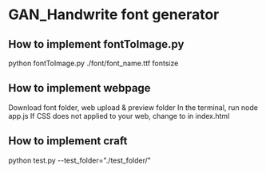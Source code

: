 # GAN_Handwrite font generator

## How to implement fontToImage.py 
python fontToImage.py ./font/font_name.ttf fontsize

## How to implement webpage
Download font folder, web upload & preview folder
In the terminal, run node app.js
If CSS does not applied to your web, 
change <link rel="stylesheet" href="/public/style.css"> to <link rel="stylesheet" href="style.css"> in index.html

## How to implement craft
python test.py --test_folder="./test_folder/"
